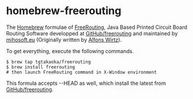 homebrew-freerouting
======================

The [Homebrew][] formulae of [FreeRouting][], Java Based Printed
Circuit Board Routing Software developped at [GitHub/freerouting] and
maintained by [mihosoft.eu] (Originally written by [Alfons Wirtz][]).

To get everything, execute the following commands.

    $ brew tap tgtakaoka/freerouting
    $ brew install freerouting
    # then launch FreeRouting command in X-Window environment

This formula accepts --HEAD as well, which install the latest from
[GitHub/freerouting].

[Homebrew]: https://brew.sh/
[FreeRouting]: https://freerouting.org/
[GitHub/freerouting]: https://github.com/freerouting/
[mihosoft.eu]: https://freerouting.mihosoft.eu/
[Alfons Wirtz]: http://freerouting.net/
